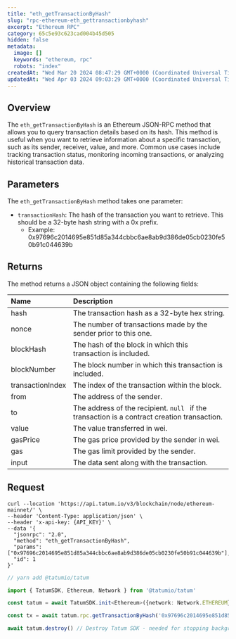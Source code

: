 ```yaml
---
title: "eth_getTransactionByHash"
slug: "rpc-ethereum-eth_gettransactionbyhash"
excerpt: "Ethereum RPC"
category: 65c5e93c623cad004b45d505
hidden: false
metadata: 
  image: []
  keywords: "ethereum, rpc"
  robots: "index"
createdAt: "Wed Mar 20 2024 08:47:29 GMT+0000 (Coordinated Universal Time)"
updatedAt: "Wed Apr 03 2024 09:03:29 GMT+0000 (Coordinated Universal Time)"
---
```

## Overview

The `eth_getTransactionByHash` is an Ethereum JSON-RPC method that allows you to query transaction details based on its hash. This method is useful when you want to retrieve information about a specific transaction, such as its sender, receiver, value, and more. Common use cases include tracking transaction status, monitoring incoming transactions, or analyzing historical transaction data.

## Parameters

The `eth_getTransactionByHash` method takes one parameter:

- `transactionHash`:  The hash of the transaction you want to retrieve. This should be a 32-byte hash string with a 0x prefix.
  - Example: 0x97696c2014695e851d85a344cbbc6ae8ab9d386de05cb0230fe50b91c044639b

## Returns

The method returns a JSON object containing the following fields:

| Name             | Description                                                                                  |
| :--------------- | :------------------------------------------------------------------------------------------- |
| hash             | The transaction hash as a 32-byte hex string.                                                |
| nonce            | The number of transactions made by the sender prior to this one.                             |
| blockHash        | The hash of the block in which this transaction is included.                                 |
| blockNumber      | The block number in which this transaction is included.                                      |
| transactionIndex | The index of the transaction within the block.                                               |
| from             | The address of the sender.                                                                   |
| to               | The address of the recipient. `null ` if the transaction is a contract creation transaction. |
| value            | The value transferred in wei.                                                                |
| gasPrice         | The gas price provided by the sender in wei.                                                 |
| gas              | The gas limit provided by the sender.                                                        |
| input            | The data sent along with the transaction.                                                    |

## Request

```curl cURL
curl --location 'https://api.tatum.io/v3/blockchain/node/ethereum-mainnet/' \
--header 'Content-Type: application/json' \
--header 'x-api-key: {API_KEY}' \
--data '{
  "jsonrpc": "2.0",
  "method": "eth_getTransactionByHash",
  "params": ["0x97696c2014695e851d85a344cbbc6ae8ab9d386de05cb0230fe50b91c044639b"],
  "id": 1
}'

```
```typescript JS SDK
// yarn add @tatumio/tatum

import { TatumSDK, Ethereum, Network } from '@tatumio/tatum'

const tatum = await TatumSDK.init<Ethereum>({network: Network.ETHEREUM})

const tx = await tatum.rpc.getTransactionByHash('0x97696c2014695e851d85a344cbbc6ae8ab9d386de05cb0230fe50b91c044639b')

await tatum.destroy() // Destroy Tatum SDK - needed for stopping background jobs
```

